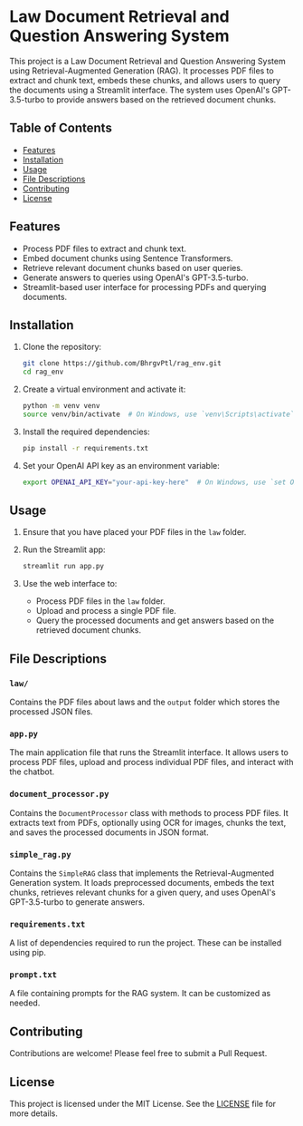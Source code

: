 # Law Document Retrieval and Question Answering System

This project is a Law Document Retrieval and Question Answering System using Retrieval-Augmented Generation (RAG). It processes PDF files to extract and chunk text, embeds these chunks, and allows users to query the documents using a Streamlit interface. The system uses OpenAI's GPT-3.5-turbo to provide answers based on the retrieved document chunks.

## Table of Contents

- [Features](#features)
- [Installation](#installation)
- [Usage](#usage)
- [File Descriptions](#file-descriptions)
- [Contributing](#contributing)
- [License](#license)

## Features

- Process PDF files to extract and chunk text.
- Embed document chunks using Sentence Transformers.
- Retrieve relevant document chunks based on user queries.
- Generate answers to queries using OpenAI's GPT-3.5-turbo.
- Streamlit-based user interface for processing PDFs and querying documents.

## Installation

1. Clone the repository:

    ```bash
    git clone https://github.com/BhrgvPtl/rag_env.git
    cd rag_env
    ```

2. Create a virtual environment and activate it:

    ```bash
    python -m venv venv
    source venv/bin/activate  # On Windows, use `venv\Scripts\activate`
    ```

3. Install the required dependencies:

    ```bash
    pip install -r requirements.txt
    ```

4. Set your OpenAI API key as an environment variable:

    ```bash
    export OPENAI_API_KEY="your-api-key-here"  # On Windows, use `set OPENAI_API_KEY="your-api-key-here"`
    ```

## Usage

1. Ensure that you have placed your PDF files in the `law` folder.

2. Run the Streamlit app:

    ```bash
    streamlit run app.py
    ```

3. Use the web interface to:
    - Process PDF files in the `law` folder.
    - Upload and process a single PDF file.
    - Query the processed documents and get answers based on the retrieved document chunks.

## File Descriptions

### `law/`

Contains the PDF files about laws and the `output` folder which stores the processed JSON files.

### `app.py`

The main application file that runs the Streamlit interface. It allows users to process PDF files, upload and process individual PDF files, and interact with the chatbot.

### `document_processor.py`

Contains the `DocumentProcessor` class with methods to process PDF files. It extracts text from PDFs, optionally using OCR for images, chunks the text, and saves the processed documents in JSON format.

### `simple_rag.py`

Contains the `SimpleRAG` class that implements the Retrieval-Augmented Generation system. It loads preprocessed documents, embeds the text chunks, retrieves relevant chunks for a given query, and uses OpenAI's GPT-3.5-turbo to generate answers.

### `requirements.txt`

A list of dependencies required to run the project. These can be installed using pip.

### `prompt.txt`

A file containing prompts for the RAG system. It can be customized as needed.

## Contributing

Contributions are welcome! Please feel free to submit a Pull Request.

## License

This project is licensed under the MIT License. See the [LICENSE](LICENSE) file for more details.
